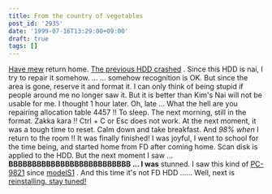```yaml
---
title: From the country of vegetables
post_id: '2935'
date: '1999-07-16T13:29:00+09:00'
draft: true
tags: []
---
```


[Have mew](https://danmaq.com/2933) return home. [The previous HDD crashed](https://danmaq.com/2933) . Since this HDD is nai, I try to repair it somehow. ... ... somehow recognition is OK. But since the area is gone, reserve it and format it. I can only think of being stupid if people around me no longer saw it. But it is better than Kim's Nai will not be usable for me. I thought 1 hour later. Oh, late ... What the hell are you repairing allocation table 4457 !! To sleep. The next morning, still in the format. Zakka kara !! Ctrl + C or Esc does not work. At the next moment, it was a tough time to reset. Calm down and take breakfast. And _98% when_ I return to the room !! It was finally finished! I was joyful, I went to school for the time being, and started home from FD after coming home. Scan disk is applied to the HDD. But the next moment I saw ... **BBBBBBBBBBBBBBBBBBBBBBBBBB ... I was** stunned. I saw this kind of [PC-9821](https://danmaq.com/pc-9821) since [modelS1](https://danmaq.com/pc-9821) . And this time it's not FD HDD ...... Well, next is [reinstalling. stay tuned!](https://danmaq.com/2937)
